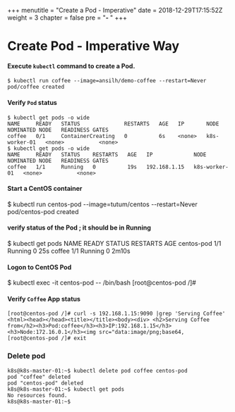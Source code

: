 +++
menutitle = "Create a Pod - Imperative"
date = 2018-12-29T17:15:52Z
weight = 3
chapter = false
pre = "<b>- </b>"
+++

# Create Pod - Imperative Way


#### Execute `kubectl` command to create a Pod.
```shell
$ kubectl run coffee --image=ansilh/demo-coffee --restart=Never
pod/coffee created
```

#### Verify `Pod` status
```shell
$ kubectl get pods -o wide
NAME     READY   STATUS              RESTARTS   AGE   IP       NODE            NOMINATED NODE   READINESS GATES
coffee   0/1     ContainerCreating   0          6s    <none>   k8s-worker-01   <none>           <none>
$ kubectl get pods -o wide
NAME     READY   STATUS    RESTARTS   AGE   IP             NODE            NOMINATED NODE   READINESS GATES
coffee   1/1     Running   0          19s   192.168.1.15   k8s-worker-01   <none>           <none>
```

#### Start a CentOS container
$ kubectl run centos-pod --image=tutum/centos --restart=Never
pod/centos-pod created

#### verify status of the Pod ; it should be in Running
$ kubectl get pods
NAME         READY   STATUS    RESTARTS   AGE
centos-pod   1/1     Running   0          25s
coffee       1/1     Running   0          2m10s

#### Logon to CentOS Pod
$ kubectl exec -it centos-pod -- /bin/bash
[root@centos-pod /]#


#### Verify `Coffee` App status
```shell
[root@centos-pod /]# curl -s 192.168.1.15:9090 |grep 'Serving Coffee'
<html><head></head><title></title><body><div> <h2>Serving Coffee from</h2><h3>Pod:coffee</h3><h3>IP:192.168.1.15</h3><h3>Node:172.16.0.1</h3><img src="data:image/png;base64,
[root@centos-pod /]# exit
```

### Delete pod
```shell
k8s@k8s-master-01:~$ kubectl delete pod coffee centos-pod
pod "coffee" deleted
pod "centos-pod" deleted
k8s@k8s-master-01:~$ kubectl get pods
No resources found.
k8s@k8s-master-01:~$
```
